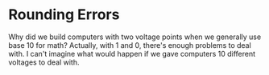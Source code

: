 # Rounding Errors

Why did we build computers with two voltage points when we generally use base 10 for math?
Actually, with 1 and 0, there's enough problems to deal with. I can't imagine what would happen if we gave computers 10 different voltages to deal with.